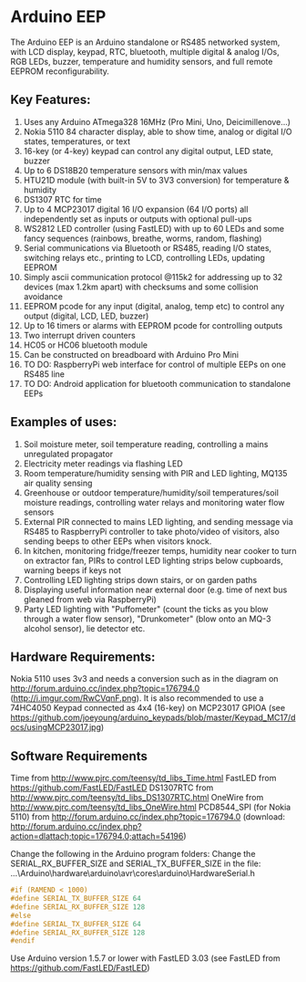 # Arduino EEP

The Arduino EEP is an Arduino standalone or RS485 networked system, with LCD display, keypad, RTC, bluetooth, multiple digital & analog I/Os, RGB LEDs, buzzer, temperature and humidity sensors, and full remote EEPROM reconfigurability.

## Key Features:
1. Uses any Arduino ATmega328 16MHz (Pro Mini, Uno, Deicimillenove...)
2. Nokia 5110 84 character display, able to show time, analog or digital I/O states, temperatures, or text
3. 16-key (or 4-key) keypad can control any digital output, LED state, buzzer
4. Up to 6 DS18B20 temperature sensors with min/max values
5. HTU21D module (with built-in 5V to 3V3 conversion) for temperature & humidity
6. DS1307 RTC for time
7. Up to 4 MCP23017 digital 16 I/O expansion (64 I/O ports) all independently set as inputs or outputs with optional pull-ups
8. WS2812 LED controller (using FastLED) with up to 60 LEDs and some fancy sequences (rainbows, breathe, worms, random, flashing)
9. Serial communications via Bluetooth or RS485, reading I/O states, switching relays etc., printing to LCD, controlling LEDs, updating EEPROM
10. Simply ascii communication protocol @115k2 for addressing up to 32 devices (max 1.2km apart) with checksums and some collision avoidance
11. EEPROM pcode for any input (digital, analog, temp etc) to control any output (digital, LCD, LED, buzzer)
12. Up to 16 timers or alarms with EEPROM pcode for controlling outputs
13. Two interrupt driven counters
14. HC05 or HC06 bluetooth module 
15. Can be constructed on breadboard with Arduino Pro Mini
16. TO DO: RaspberryPi web interface for control of multiple EEPs on one RS485 line
17. TO DO: Android application for bluetooth communication to standalone EEPs
 
## Examples of uses:
1. Soil moisture meter, soil temperature reading, controlling a mains unregulated propagator
2. Electricity meter readings via flashing LED
3. Room temperature/humidity sensing with PIR and LED lighting, MQ135 air quality sensing
4. Greenhouse or outdoor temperature/humidity/soil temperatures/soil moisture readings, controlling water relays and monitoring water flow sensors
5. External PIR connected to mains LED lighting, and sending message via RS485 to RaspberryPi controller to take photo/video of visitors, also sending beeps to other EEPs when visitors knock.
6. In kitchen, monitoring fridge/freezer temps, humidity near cooker to turn on extractor fan, PIRs to control LED lighting strips below cupboards, warning beeps if keys not 
7. Controlling LED lighting strips down stairs, or on garden paths 
8. Displaying useful information near external door (e.g. time of next bus gleaned from web via RaspberryPi)
9. Party LED lighting with "Puffometer" (count the ticks as you blow through a water flow sensor), "Drunkometer" (blow onto an MQ-3 alcohol sensor), lie detector etc. 

## Hardware Requirements:
Nokia 5110 uses 3v3 and needs a conversion such as in the diagram on http://forum.arduino.cc/index.php?topic=176794.0 (http://i.imgur.com/RwCVqnF.png). It is also recommended to use a 74HC4050 
Keypad connected as 4x4 (16-key) on MCP23017 GPIOA (see https://github.com/joeyoung/arduino_keypads/blob/master/Keypad_MC17/docs/usingMCP23017.jpg)

## Software Requirements
Time from http://www.pjrc.com/teensy/td_libs_Time.html
FastLED from https://github.com/FastLED/FastLED
DS1307RTC from http://www.pjrc.com/teensy/td_libs_DS1307RTC.html
OneWire from http://www.pjrc.com/teensy/td_libs_OneWire.html
PCD8544_SPI (for Nokia 5110) from http://forum.arduino.cc/index.php?topic=176794.0 (download: http://forum.arduino.cc/index.php?action=dlattach;topic=176794.0;attach=54196)

Change the following in the Arduino program folders: 
Change the SERIAL_RX_BUFFER_SIZE and SERIAL_TX_BUFFER_SIZE in the file:
    ...\Arduino\hardware\arduino\avr\cores\arduino\HardwareSerial.h

```c++
#if (RAMEND < 1000)
#define SERIAL_TX_BUFFER_SIZE 64
#define SERIAL_RX_BUFFER_SIZE 128
#else
#define SERIAL_TX_BUFFER_SIZE 64
#define SERIAL_RX_BUFFER_SIZE 128
#endif
```

Use Arduino version 1.5.7 or lower with FastLED 3.03 (see FastLED from https://github.com/FastLED/FastLED)


